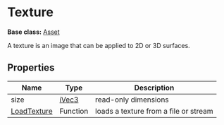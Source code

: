 # Texture

**Base class:** [Asset](Asset.md)

A texture is an image that can be applied to 2D or 3D surfaces.

## Properties

| Name | Type | Description |
| --- | --- | --- |
| size | [iVec3](iVec3.md) | read-only dimensions |
| [LoadTexture](LoadTexture.md) | Function | loads a texture from a file or stream |
